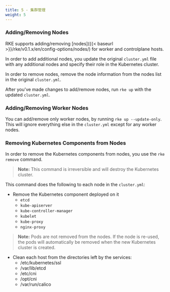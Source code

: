 ```yaml
---
title: 5 - 集群管理
weight: 5 
---
```


### Adding/Removing Nodes

RKE supports adding/removing [nodes]({{< baseurl >}}/rke/v0.1.x/en/config-options/nodes/) for worker and controlplane hosts.

In order to add additional nodes, you update the original `cluster.yml` file with any additional nodes and specify their role in the Kubernetes cluster.

In order to remove nodes, remove the node information from the nodes list in the original `cluster.yml`.

After you've made changes to add/remove nodes, run `rke up` with the updated `cluster.yml`.

### Adding/Removing Worker Nodes

You can add/remove only worker nodes, by running `rke up --update-only`. This will ignore everything else in the `cluster.yml` except for any worker nodes.

### Removing Kubernetes Components from Nodes

In order to remove the Kubernetes components from nodes, you use the `rke remove` command.

> **Note:** This command is irreversible and will destroy the Kubernetes cluster.

This command does the following to each node in the `cluster.yml`:

- Remove the Kubernetes component deployed on it
  - `etcd`
  - `kube-apiserver`
  - `kube-controller-manager`
  - `kubelet`
  - `kube-proxy`
  - `nginx-proxy`

> **Note:** Pods are not removed from the nodes. If the node is re-used, the pods will automatically be removed when the new Kubernetes cluster is created.

- Clean each host from the directories left by the services:
  - /etc/kubernetes/ssl
  - /var/lib/etcd
  - /etc/cni
  - /opt/cni
  - /var/run/calico
